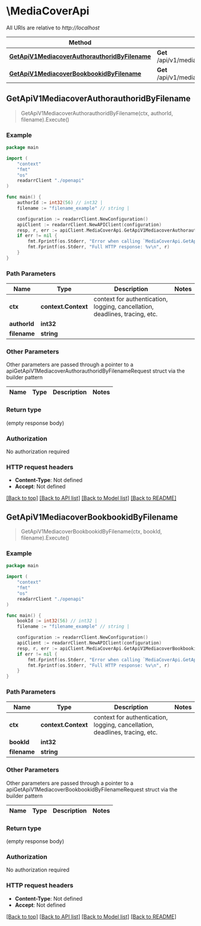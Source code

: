 # \MediaCoverApi

All URIs are relative to *http://localhost*

Method | HTTP request | Description
------------- | ------------- | -------------
[**GetApiV1MediacoverAuthorauthoridByFilename**](MediaCoverApi.md#GetApiV1MediacoverAuthorauthoridByFilename) | **Get** /api/v1/mediacover/author/{authorId}/{filename} | 
[**GetApiV1MediacoverBookbookidByFilename**](MediaCoverApi.md#GetApiV1MediacoverBookbookidByFilename) | **Get** /api/v1/mediacover/book/{bookId}/{filename} | 



## GetApiV1MediacoverAuthorauthoridByFilename

> GetApiV1MediacoverAuthorauthoridByFilename(ctx, authorId, filename).Execute()



### Example

```go
package main

import (
    "context"
    "fmt"
    "os"
    readarrClient "./openapi"
)

func main() {
    authorId := int32(56) // int32 | 
    filename := "filename_example" // string | 

    configuration := readarrClient.NewConfiguration()
    apiClient := readarrClient.NewAPIClient(configuration)
    resp, r, err := apiClient.MediaCoverApi.GetApiV1MediacoverAuthorauthoridByFilename(context.Background(), authorId, filename).Execute()
    if err != nil {
        fmt.Fprintf(os.Stderr, "Error when calling `MediaCoverApi.GetApiV1MediacoverAuthorauthoridByFilename``: %v\n", err)
        fmt.Fprintf(os.Stderr, "Full HTTP response: %v\n", r)
    }
}
```

### Path Parameters


Name | Type | Description  | Notes
------------- | ------------- | ------------- | -------------
**ctx** | **context.Context** | context for authentication, logging, cancellation, deadlines, tracing, etc.
**authorId** | **int32** |  | 
**filename** | **string** |  | 

### Other Parameters

Other parameters are passed through a pointer to a apiGetApiV1MediacoverAuthorauthoridByFilenameRequest struct via the builder pattern


Name | Type | Description  | Notes
------------- | ------------- | ------------- | -------------



### Return type

 (empty response body)

### Authorization

No authorization required

### HTTP request headers

- **Content-Type**: Not defined
- **Accept**: Not defined

[[Back to top]](#) [[Back to API list]](../README.md#documentation-for-api-endpoints)
[[Back to Model list]](../README.md#documentation-for-models)
[[Back to README]](../README.md)


## GetApiV1MediacoverBookbookidByFilename

> GetApiV1MediacoverBookbookidByFilename(ctx, bookId, filename).Execute()



### Example

```go
package main

import (
    "context"
    "fmt"
    "os"
    readarrClient "./openapi"
)

func main() {
    bookId := int32(56) // int32 | 
    filename := "filename_example" // string | 

    configuration := readarrClient.NewConfiguration()
    apiClient := readarrClient.NewAPIClient(configuration)
    resp, r, err := apiClient.MediaCoverApi.GetApiV1MediacoverBookbookidByFilename(context.Background(), bookId, filename).Execute()
    if err != nil {
        fmt.Fprintf(os.Stderr, "Error when calling `MediaCoverApi.GetApiV1MediacoverBookbookidByFilename``: %v\n", err)
        fmt.Fprintf(os.Stderr, "Full HTTP response: %v\n", r)
    }
}
```

### Path Parameters


Name | Type | Description  | Notes
------------- | ------------- | ------------- | -------------
**ctx** | **context.Context** | context for authentication, logging, cancellation, deadlines, tracing, etc.
**bookId** | **int32** |  | 
**filename** | **string** |  | 

### Other Parameters

Other parameters are passed through a pointer to a apiGetApiV1MediacoverBookbookidByFilenameRequest struct via the builder pattern


Name | Type | Description  | Notes
------------- | ------------- | ------------- | -------------



### Return type

 (empty response body)

### Authorization

No authorization required

### HTTP request headers

- **Content-Type**: Not defined
- **Accept**: Not defined

[[Back to top]](#) [[Back to API list]](../README.md#documentation-for-api-endpoints)
[[Back to Model list]](../README.md#documentation-for-models)
[[Back to README]](../README.md)

